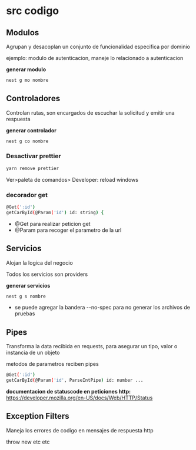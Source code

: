 # src codigo
## Modulos
Agrupan y desacoplan un conjunto de funcionalidad especifica por dominio

ejemplo: modulo de autenticacion, maneje lo relacionado a autenticacion

**generar modulo**
```bash
nest g mo nombre
```

## Controladores
Controlan rutas, son encargados de escuchar la solicitud y emitir una respuesta

**generar controlador**
```bash
nest g co nombre
```

### Desactivar prettier
```bash
yarn remove prettier
```

Ver>paleta de comandos> Developer: reload windows

### decorador get
```bash
@Get(':id')
getCarById(@Param('id') id: string) {
```

* @Get para realizar peticion get
* @Param para recoger el parametro de la url

## Servicios
Alojan la logica del negocio

Todos los servicios son providers

**generar servicios**
```bash
nest g s nombre
```
* se puede agregar la bandera --no-spec para no generar los archivos de pruebas

## Pipes
Transforma la data recibida en requests, para asegurar un tipo, valor o instancia de un objeto

metodos de parametros reciben pipes
```bash
@Get(':id')
getCarById(@Param('id', ParseIntPipe) id: number ...
```
**documentacion de statuscode en peticiones http:**
https://developer.mozilla.org/en-US/docs/Web/HTTP/Status

## Exception Filters
Maneja los errores de codigo en mensajes de respuesta http

throw new etc etc

